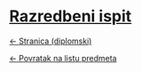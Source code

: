 # [Razredbeni ispit](https://www.github.com/studosi-fer/RAZISP)
[<- Stranica (diplomski)](https://www.fer.unizg.hr/studiji/diplomski_studiji/upisi/provjera_znanja)

[<- Povratak na listu predmeta](https://www.github.com/studosi/FER)
